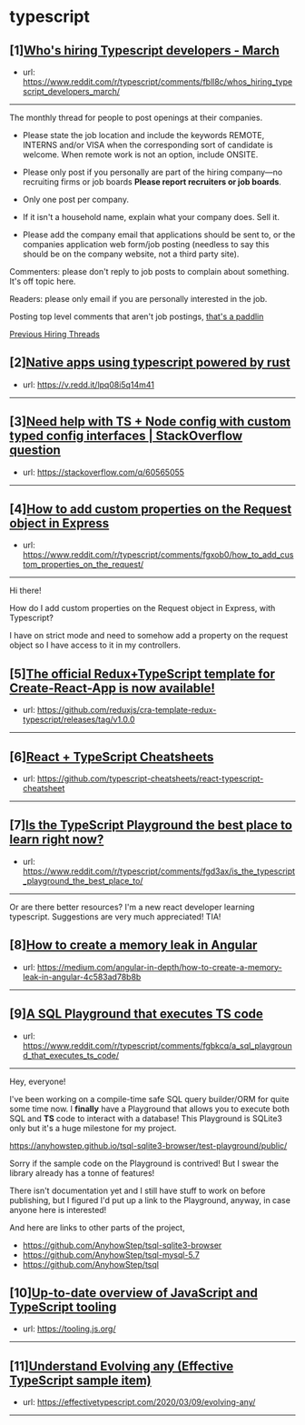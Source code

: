 # typescript
## [1][Who's hiring Typescript developers - March](https://www.reddit.com/r/typescript/comments/fbll8c/whos_hiring_typescript_developers_march/)
- url: https://www.reddit.com/r/typescript/comments/fbll8c/whos_hiring_typescript_developers_march/
---
The monthly thread for people to post openings at their companies.

* Please state the job location and include the keywords REMOTE, INTERNS and/or VISA when the corresponding sort of candidate is welcome. When remote work is not an option, include ONSITE.

* Please only post if you personally are part of the hiring company—no recruiting firms or job boards **Please report recruiters or job boards**. 

* Only one post per company. 

* If it isn't a household name, explain what your company does. Sell it.

* Please add the company email that applications should be sent to, or the companies application web form/job posting (needless to say this should be on the company website, not a third party site).


Commenters: please don't reply to job posts to complain about something. It's off topic here.

Readers: please only email if you are personally interested in the job. 

Posting top level comments that aren't job postings, [that's a paddlin](https://i.imgur.com/FxMKfnY.jpg)

[Previous Hiring Threads](https://www.reddit.com/r/typescript/search?sort=new&amp;restrict_sr=on&amp;q=flair%3AMonthly%2BHiring%2BThread)
## [2][Native apps using typescript powered by rust](https://www.reddit.com/r/typescript/comments/fh4muu/native_apps_using_typescript_powered_by_rust/)
- url: https://v.redd.it/lpq08i5q14m41
---

## [3][Need help with TS + Node config with custom typed config interfaces | StackOverflow question](https://www.reddit.com/r/typescript/comments/fhe4sl/need_help_with_ts_node_config_with_custom_typed/)
- url: https://stackoverflow.com/q/60565055
---

## [4][How to add custom properties on the Request object in Express](https://www.reddit.com/r/typescript/comments/fgxob0/how_to_add_custom_properties_on_the_request/)
- url: https://www.reddit.com/r/typescript/comments/fgxob0/how_to_add_custom_properties_on_the_request/
---
Hi there!

How do I add custom properties on the Request object in Express, with Typescript?

I have on strict mode and need to somehow add a property on the request object so I have access to it in my controllers.
## [5][The official Redux+TypeScript template for Create-React-App is now available!](https://www.reddit.com/r/typescript/comments/fgnqpg/the_official_reduxtypescript_template_for/)
- url: https://github.com/reduxjs/cra-template-redux-typescript/releases/tag/v1.0.0
---

## [6][React + TypeScript Cheatsheets](https://www.reddit.com/r/typescript/comments/fgi3dv/react_typescript_cheatsheets/)
- url: https://github.com/typescript-cheatsheets/react-typescript-cheatsheet
---

## [7][Is the TypeScript Playground the best place to learn right now?](https://www.reddit.com/r/typescript/comments/fgd3ax/is_the_typescript_playground_the_best_place_to/)
- url: https://www.reddit.com/r/typescript/comments/fgd3ax/is_the_typescript_playground_the_best_place_to/
---
Or are there better resources? I'm a new react developer learning typescript. Suggestions are very much appreciated! TIA!
## [8][How to create a memory leak in Angular](https://www.reddit.com/r/typescript/comments/fglury/how_to_create_a_memory_leak_in_angular/)
- url: https://medium.com/angular-in-depth/how-to-create-a-memory-leak-in-angular-4c583ad78b8b
---

## [9][A SQL Playground that executes TS code](https://www.reddit.com/r/typescript/comments/fgbkcq/a_sql_playground_that_executes_ts_code/)
- url: https://www.reddit.com/r/typescript/comments/fgbkcq/a_sql_playground_that_executes_ts_code/
---
Hey, everyone!

I've been working on a compile-time safe SQL query builder/ORM for quite some time now. I **finally** have a Playground that allows you to execute both SQL and **TS** code to interact with a database! This Playground is SQLite3 only but it's a huge milestone for my project.

https://anyhowstep.github.io/tsql-sqlite3-browser/test-playground/public/

Sorry if the sample code on the Playground is contrived! But I swear the library already has a tonne of features!

There isn't documentation yet and I still have stuff to work on before publishing, but I figured I'd put up a link to the Playground, anyway, in case anyone here is interested!

And here are links to other parts of the project,

+ https://github.com/AnyhowStep/tsql-sqlite3-browser
+ https://github.com/AnyhowStep/tsql-mysql-5.7
+ https://github.com/AnyhowStep/tsql
## [10][Up-to-date overview of JavaScript and TypeScript tooling](https://www.reddit.com/r/typescript/comments/ffxjhj/uptodate_overview_of_javascript_and_typescript/)
- url: https://tooling.js.org/
---

## [11][Understand Evolving any (Effective TypeScript sample item)](https://www.reddit.com/r/typescript/comments/ffxfo4/understand_evolving_any_effective_typescript/)
- url: https://effectivetypescript.com/2020/03/09/evolving-any/
---

